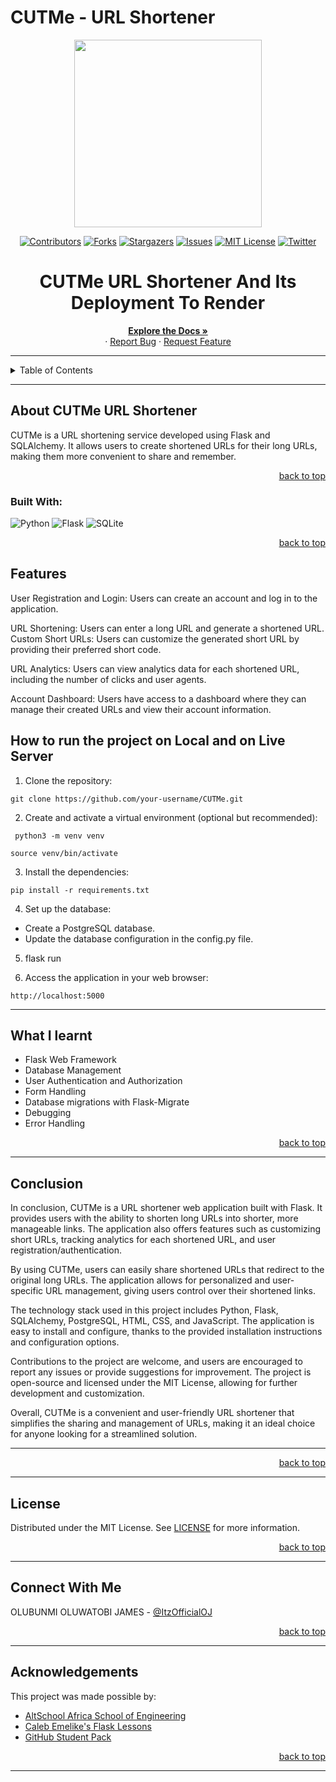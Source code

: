 # CUTMe - URL Shortener
<p align="center">
  <img src="https://www.sms-magic.com/wp-content/uploads/2021/01/Shorten-URL-1024x635.png" width="300">
</p>

<!-- Back to Top Navigation Anchor -->
<a name="readme-top"></a>

<!-- Project Shields -->
<div align="center">

  [![Contributors][contributors-shield]][contributors-url]
  [![Forks][forks-shield]][forks-url]
  [![Stargazers][stars-shield]][stars-url]
  [![Issues][issues-shield]][issues-url]
  [![MIT License][license-shield]][license-url]
  [![Twitter][twitter-shield]][twitter-url]
</div>


<div align="center">
  <h1>CUTMe URL Shortener And Its Deployment To Render</h1>
</div>

<div>
  <p align="center">
    <a href="https://github.com/BrodaOJ56/CUTMe#readme"><strong>Explore the Docs »</strong></a>
    <br />
    ·
    <a href="https://github.com/BrodaOJ56/CUTMe/issues">Report Bug</a>
    ·
    <a href="https://github.com/BrodaOJ56/CUTMe/issues">Request Feature</a>
  </p>
</div>

---

<!-- Table of Contents -->
<details>
  <summary>Table of Contents</summary>
  <ol>
    <li>
      <a href="#About-CUTMe-URL-Shortener">About CUTMe URL Shortener </a>
      <ul>
        <li><a href="#built-with">Built With</a></li>
      </ul>
    </li>
    <li><a href="#Features">Features</a></li>
    <li><a href="#What-I-learnt">What I learnt</a></li>
    <li><a href="#How-to-run-the-project-on-Local">How to run the project on Local</a></li>
    <li><a href="#Conclusion">Conclusion</a></li>
    <li><a href="#license">License</a></li>
    <li><a href="#Connect-With-Me">Connect With Me</a></li>
    <li><a href="#acknowledgements">Acknowledgements</a></li>
  </ol>
  <p align="right"><a href="#readme-top">back to top</a></p>
</details>

---

<!-- About the Blog -->
## About CUTMe URL Shortener

CUTMe is a URL shortening service developed using Flask and SQLAlchemy. It allows users to create shortened URLs for their long URLs, making them more convenient to share and remember.




<p align="right"><a href="#readme-top">back to top</a></p>

### Built With:

![Python][python]
![Flask][flask]
![SQLite][sqlite]


<p align="right"><a href="#readme-top">back to top</a></p>


<!-- Features -->
## Features  

User Registration and Login: Users can create an account and log in to the application.

URL Shortening: Users can enter a long URL and generate a shortened URL.
Custom Short URLs: Users can customize the generated short URL by providing their preferred short code.

URL Analytics: Users can view analytics data for each shortened URL, including the number of clicks and user agents.

Account Dashboard: Users have access to a dashboard where they can manage their created URLs and view their account information.



## How to run the project on Local and on Live Server

1. Clone the repository:
```
git clone https://github.com/your-username/CUTMe.git
```
2. Create and activate a virtual environment (optional but recommended):
 ```
  python3 -m venv venv
  ```

```
source venv/bin/activate
```

3. Install the dependencies:
```
pip install -r requirements.txt
```
4. Set up the database:

- Create a PostgreSQL database.
- Update the database configuration in the config.py file.

5. flask run

6. Access the application in your web browser:

```
http://localhost:5000
```
---

<!-- Lessons from the Project -->
## What I learnt 
- Flask Web Framework
- Database Management
- User Authentication and Authorization
- Form Handling
- Database migrations with Flask-Migrate
- Debugging
- Error Handling

<p align="right"><a href="#readme-top">back to top</a></p>

---


## Conclusion
<!-- Conclusion -->

In conclusion, CUTMe is a URL shortener web application built with Flask. It provides users with the ability to shorten long URLs into shorter, more manageable links. The application also offers features such as customizing short URLs, tracking analytics for each shortened URL, and user registration/authentication.

By using CUTMe, users can easily share shortened URLs that redirect to the original long URLs. The application allows for personalized and user-specific URL management, giving users control over their shortened links.

The technology stack used in this project includes Python, Flask, SQLAlchemy, PostgreSQL, HTML, CSS, and JavaScript. The application is easy to install and configure, thanks to the provided installation instructions and configuration options.

Contributions to the project are welcome, and users are encouraged to report any issues or provide suggestions for improvement. The project is open-source and licensed under the MIT License, allowing for further development and customization.

Overall, CUTMe is a convenient and user-friendly URL shortener that simplifies the sharing and management of URLs, making it an ideal choice for anyone looking for a streamlined solution.

---

<p align="right"><a href="#readme-top">back to top</a></p>

---

<!-- License -->
## License

Distributed under the MIT License. See <a href="https://github.com/BrodaOJ56/CUTMe/blob/main/LICENSE">LICENSE</a> for more information.

<p align="right"><a href="#readme-top">back to top</a></p>

---

<!-- Contact -->
## Connect With Me

OLUBUNMI OLUWATOBI JAMES - [@ItzOfficialOJ](https://twitter.com/ItzOfficialOJ)


<p align="right"><a href="#readme-top">back to top</a></p>

---

<!-- Acknowledgements -->
## Acknowledgements

This project was made possible by:

* [AltSchool Africa School of Engineering](https://altschoolafrica.com/schools/engineering)
* [Caleb Emelike's Flask Lessons](https://github.com/CalebEmelike)
* [GitHub Student Pack](https://education.github.com/globalcampus/student)

<p align="right"><a href="#readme-top">back to top</a></p>

---

<!-- Markdown Links & Images -->
[contributors-shield]: https://img.shields.io/github/contributors/BrodaOJ56/CUTMe.svg?style=for-the-badge
[contributors-url]: https://github.com/BrodaOJ56/CUTMe/graphs/contributors
[forks-shield]: https://img.shields.io/github/forks/BrodaOJ56/CUTMe.svg?style=for-the-badge
[forks-url]: https://github.com/BrodaOJ56/CUTMe/network/members
[stars-shield]: https://img.shields.io/github/stars/BrodaOJ56/CUTMe.svg?style=for-the-badge
[stars-url]: https://github.com/BrodaOJ56/CUTMe/stargazers
[issues-shield]: https://img.shields.io/github/issues/BrodaOJ56/CUTMe.svg?style=for-the-badge
[issues-url]: https://github.com/BrodaOJ56/CUTMe/issues
[license-shield]: https://img.shields.io/github/license/BrodaOJ56/CUTMe.svg?style=for-the-badge
[license-url]: https://github.com/BrodaOJ56/CUTMe/blob/main/LICENSE.txt
[twitter-shield]: https://img.shields.io/badge/-@ItzOfficialOJ-1ca0f1?style=for-the-badge&logo=twitter&logoColor=white&link=https://twitter.com/ItzOfficialOJ
[twitter-url]: https://twitter.com/ItzOfficialOJ
[python]: https://img.shields.io/badge/python-3670A0?style=for-the-badge&logo=python&logoColor=ffdd54
[flask]: https://img.shields.io/badge/flask-%23000.svg?style=for-the-badge&logo=flask&logoColor=white
[sqlite]: https://img.shields.io/badge/sqlite-%2307405e.svg?style=for-the-badge&logo=sqlite&logoColor=white



